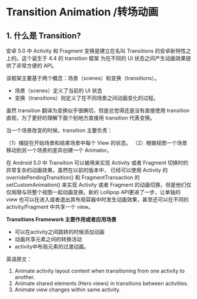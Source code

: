 # Transition Animation /转场动画

## 1. 什么是 Transition?

安卓 5.0 中 Activity 和 Fragment 变换是建立在名叫 Transitions 的安卓新特性之上的。这个诞生于 4.4 的 transition 框架
为在不同的 UI 状态之间产生动画效果提供了非常方便的 API。  

该框架主要基于两个概念：场景（scenes）和变换（transitions）。  
* 场景（scenes）定义了当前的 UI 状态
* 变换（transitions）则定义了在不同场景之间动画变化的过程。

虽然 transition 翻译为变换似乎很确切，但是总觉得还是没有直接使用 transition 直观，为了更好的理解下面个别地方直接用 transition 
代表变换。

当一个场景改变的时候，transition 主要负责：

（1）捕捉在开始场景和结束场景中每个 View 的状态。
（2）根据视图一个场景移动到另一个场景的差异创建一个 Animator。

在 Android 5.0 中 Transition 可以被用来实现 Activity 或者 Fragment 切换时的异常复杂的动画效果。虽然在以前的版本中，
已经可以使用 Activity 的 overridePendingTransition() 和 FragmentTransaction 的 setCustomAnimation() 来实现 
Activity 或者 Fragment 的动画切换，但是他们仅仅局限与将整个视图一起动画变换。新的 Lollipop API更进了一步，让单独的 view 
也可以在进入或者退出其布局容器中时发生动画效果，甚至还可以在不同的 activity/Fragment 中共享一个 view。

**Transitions Framework 主要作用或者应用场景**  
* 可以在activity之间跳转的时候添加动画
* 动画共享元素之间的转换活动
* activity中布局元素的过渡动画。

英语原文：
1. Animate activity layout content when transitioning from one activity to another.
2. Animate shared elements (Hero views) in transitions between activities.
3. Animate view changes within same activity.